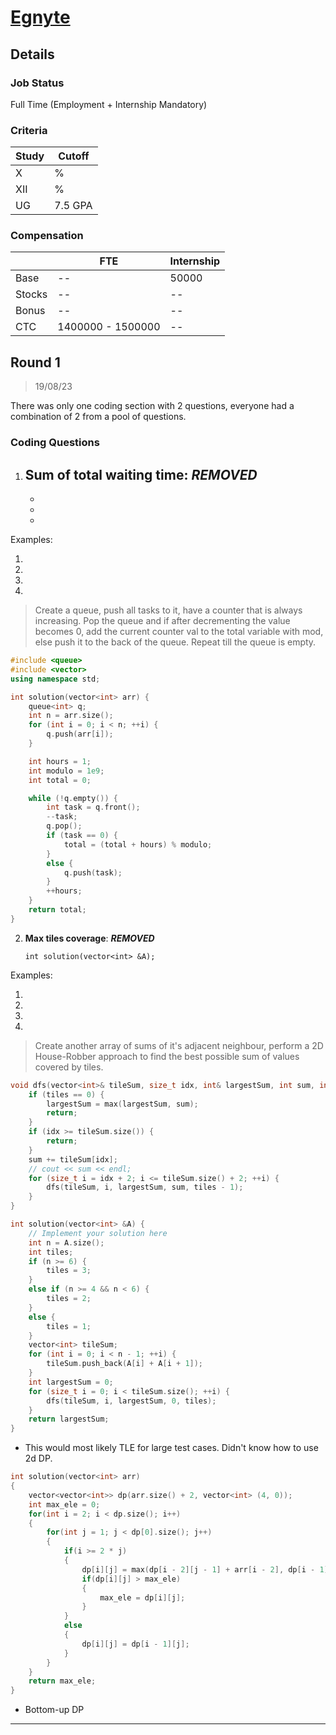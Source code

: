 # [Egnyte](https://www.egnyte.com/)

## Details

### Job Status

Full Time (Employment + Internship Mandatory)

### Criteria

|Study|Cutoff|
|-----|------|
|X|%|
|XII|%|
|UG|7.5 GPA|

[comment]: # (Any other details go under this. This is a comment)

### Compensation

||FTE|Internship|
|--|-----|------|
|Base|--|50000|
|Stocks|--|--|
|Bonus|--|--|
|CTC|1400000 - 1500000|--|

[comment]: # (Details about the rounds go under this comment.)

## Round 1

> 19/08/23

[comment]: # (Summary of the sections and experience below this comment.)
There was only one coding section with 2 questions, everyone had a combination of 2 from a pool of questions.

### Coding Questions

1. **Sum of total waiting time**: ***REMOVED***
    - 
    - 
    - 
    - 





Examples:

1. 

2. 

3. 

4. 

> Create a queue, push all tasks to it, have a counter that is always increasing. Pop the queue and if after decrementing the value becomes 0, add the current counter val to the total variable with mod, else push it to the back of the queue. Repeat till the queue is empty.

[comment]: # (Add any resources or links or code to this question under this comment.)

```cpp
#include <queue>
#include <vector>
using namespace std;

int solution(vector<int> arr) {
    queue<int> q;
    int n = arr.size();
    for (int i = 0; i < n; ++i) {
        q.push(arr[i]);
    }

    int hours = 1;
    int modulo = 1e9;
    int total = 0;

    while (!q.empty()) {
        int task = q.front();
        --task;
        q.pop();
        if (task == 0) {
            total = (total + hours) % modulo;
        }
        else {
            q.push(task);
        }
        ++hours;
    }
    return total;
}
```

2. **Max tiles coverage**: ***REMOVED***


    `int solution(vector<int> &A);`



Examples:

1. 

2. 

3. 

4. 

> Create another array of sums of it's adjacent neighbour, perform a 2D House-Robber approach to find the best possible sum of values covered by tiles.

[comment]: # (Add any resources or links or code to this question under this comment.)

```cpp
void dfs(vector<int>& tileSum, size_t idx, int& largestSum, int sum, int tiles) {
    if (tiles == 0) {
        largestSum = max(largestSum, sum);
        return;
    }
    if (idx >= tileSum.size()) {
        return;
    }
    sum += tileSum[idx];
    // cout << sum << endl;
    for (size_t i = idx + 2; i <= tileSum.size() + 2; ++i) {
        dfs(tileSum, i, largestSum, sum, tiles - 1);
    }
}

int solution(vector<int> &A) {
    // Implement your solution here
    int n = A.size();
    int tiles;
    if (n >= 6) {
        tiles = 3;
    }
    else if (n >= 4 && n < 6) {
        tiles = 2;
    }
    else {
        tiles = 1;
    }
    vector<int> tileSum;
    for (int i = 0; i < n - 1; ++i) {
        tileSum.push_back(A[i] + A[i + 1]);
    }
    int largestSum = 0;
    for (size_t i = 0; i < tileSum.size(); ++i) {
        dfs(tileSum, i, largestSum, 0, tiles);
    }
    return largestSum;
}
```
- This would most likely TLE for large test cases. Didn't know how to use 2d DP.

```cpp
int solution(vector<int> arr)
{
    vector<vector<int>> dp(arr.size() + 2, vector<int> (4, 0));
    int max_ele = 0;
    for(int i = 2; i < dp.size(); i++)
    {
        for(int j = 1; j < dp[0].size(); j++)
        {
            if(i >= 2 * j)
            {
                dp[i][j] = max(dp[i - 2][j - 1] + arr[i - 2], dp[i - 1][j]);
                if(dp[i][j] > max_ele)
                {
                    max_ele = dp[i][j];
                }
            }
            else
            {
                dp[i][j] = dp[i - 1][j];
            }
        }
    }
    return max_ele;
}
```
- Bottom-up DP

---
